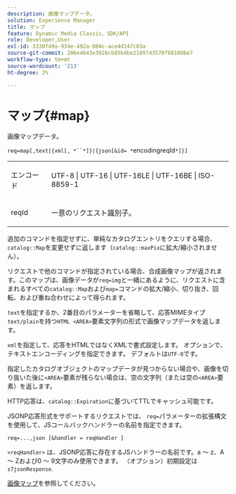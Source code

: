 ```yaml
---
description: 画像マップデータ。
solution: Experience Manager
title: マップ
feature: Dynamic Media Classic、SDK/API
role: Developer,User
exl-id: 3330f49a-934e-492a-804c-ace4d147c65a
source-git-commit: 206e4643e3926cb85b4be2189743578f88180be7
workflow-type: tm+mt
source-wordcount: '213'
ht-degree: 2%

---
```


# マップ{#map}

画像マップデータ。

`req=map[,text|{xml[, *``*]}|{json[&id= *`encodingreqId`*]}]`

<table id="simpletable_10F2152FDF33411491FBBAFD173CA5ED"> 
 <tr class="strow"> 
  <td class="stentry"> <p><span class="codeph"><span class="varname"> エンコード</span></span> </p> </td> 
  <td class="stentry"> <p><span class="codeph"> UTF-8 | UTF-16 | UTF-16LE | UTF-16BE | ISO-8859-1</span> </p></td> 
 </tr> 
 <tr class="strow"> 
  <td class="stentry"> <p><span class="codeph"><span class="varname"> reqId</span></span> </p></td> 
  <td class="stentry"> <p>一意のリクエスト識別子。 </p></td> 
 </tr> 
</table>

追加のコマンドを指定せずに、単純なカタログエントリをクエリする場合、`catalog::Map`を変更せずに返します（`catalog::maxPix`に拡大/縮小されません）。

リクエストで他のコマンドが指定されている場合、合成画像マップが返されます。このマップは、画像データが`req=img`と一緒にあるように、リクエストに含まれるすべての`catalog::Map`および`map=`コマンドの拡大/縮小、切り抜き、回転、および重ね合わせによって得られます。

`text`を指定するか、2番目のパラメーターを省略して、応答MIMEタイプ`text/plain`を持つ`HTML <AREA>`要素文字列の形式で画像マップデータを返します。

`xml`を指定して、応答をHTMLではなくXMLで書式設定します。 オプションで、テキストエンコーディングを指定できます。 デフォルトは`UTF-8`です。

指定したカタログオブジェクトのマップデータが見つからない場合や、画像を切り抜いた後に`<AREA>`要素が残らない場合は、空の文字列（または空の`<AREA>`要素）を返します。

HTTP応答は、`catalog::Expiration`に基づいてTTLでキャッシュ可能です。

JSONP応答形式をサポートするリクエストでは、 `req=`パラメーターの拡張構文を使用して、JSコールバックハンドラーの名前を指定できます。

`req=...,json [&handler = reqHandler ]`

`<reqHandler>` は、JSONP応答に存在するJSハンドラーの名前です。a ～ z、A ～ Zおよび0 ～ 9文字のみ使用できます。 （オプション）初期設定は `s7jsonResponse`.

[画像マップ](../../../../../../is-api/http-ref/image-serving-api-ref/c-http-protocol-reference/c-syntax-and-features/r-image-maps.md#reference-ff7d1bac2a064104b0c508a81316fdab)を参照してください。
